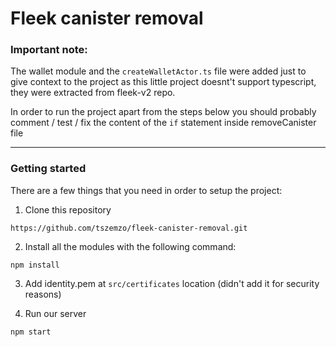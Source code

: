 # Fleek canister removal

### Important note:

The wallet module and the ```createWalletActor.ts``` file were added just to give context to the project as this little project doesnt't support typescript, they were extracted from fleek-v2 repo.

In order to run the project apart from the steps below you should probably comment / test / fix the content of the ```if``` statement inside removeCanister file

---

### Getting started

There are a few things that you need in order to setup the project:

1) Clone this repository 
```
https://github.com/tszemzo/fleek-canister-removal.git
```

2) Install all the modules with the following command:
```
npm install
```

3) Add identity.pem at ```src/certificates``` location (didn't add it for security reasons)

4) Run our server
```
npm start
```
